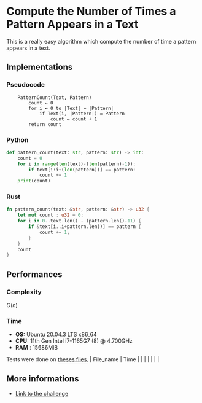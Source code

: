 # Compute the Number of Times a Pattern Appears in a Text
This is a really easy algorithm which compute the number of time a pattern appears in a text.


## Implementations
<!-- tabs:start -->
### **Pseudocode**
```pseudocode
    PatternCount(Text, Pattern)
        count ← 0
        for i ← 0 to |Text| − |Pattern|
            if Text(i, |Pattern|) = Pattern
                count ← count + 1
        return count
```

### **Python**
```python
def pattern_count(text: str, pattern: str) -> int:
    count = 0
    for i in range(len(text)-(len(pattern)-1)):
        if text[i:i+(len(pattern))] == pattern:
            count += 1
    print(count)
```

### **Rust**
```rust
fn pattern_count(text: &str, pattern: &str) -> u32 {
    let mut count : u32 = 0;
    for i in 0..text.len() - (pattern.len()-11) {
        if &text[i..i+pattern.len()] == pattern {
            count += 1;
        }
    }
    count
}
```
<!-- tabs:end -->
## Performances
### Complexity
$O(n)$

### Time
- **OS:** Ubuntu 20.04.3 LTS x86_64 
- **CPU:** 11th Gen Intel i7-1165G7 (8) @ 4.700GHz
- **RAM** : 15686MiB

Tests were done on [theses files.](http://bioinformaticsalgorithms.com/data/debugdatasets/replication/PatternCount.zip)
| File_name | Time |
|      |      |
|      |      |

## More informations
- [Link to the challenge](https://rosalind.info/problems/ba1a/)
